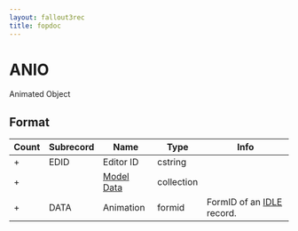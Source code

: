 ```yaml
---
layout: fallout3rec
title: fopdoc
---
```

ANIO
====

Animated Object

## Format

Count | Subrecord | Name | Type | Info
------|-------|------|------|-----
+ | EDID | Editor ID | cstring |
+ | | [Model Data](Subrecords/Model.md) | collection |
+ | DATA | Animation | formid | FormID of an [IDLE](IDLE.md) record.
